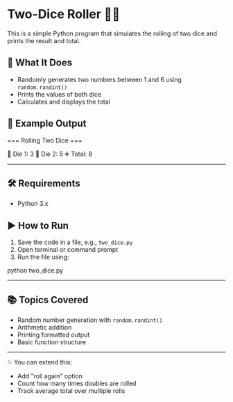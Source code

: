 # Two-Dice Roller 🎲🎲

This is a simple Python program that simulates the rolling of two dice and prints the result and total.

## 🔁 What It Does

- Randomly generates two numbers between 1 and 6 using `random.randint()`
- Prints the values of both dice
- Calculates and displays the total

## 🧠 Example Output

=== Rolling Two Dice ===

🎲 Die 1: 3 🎲 Die 2: 5 ➕ Total: 8

---

## 🛠 Requirements

- Python 3.x

## ▶️ How to Run

1. Save the code in a file, e.g., `two_dice.py`
2. Open terminal or command prompt
3. Run the file using:

python two_dice.py

---

## 📚 Topics Covered

- Random number generation with `random.randint()`
- Arithmetic addition
- Printing formatted output
- Basic function structure

---

✨ You can extend this:
- Add "roll again" option
- Count how many times doubles are rolled
- Track average total over multiple rolls
